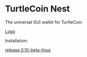 # TurtleCoin Nest

The universal GUI wallet for TurtleCoin

[Logo](/turtlecoinnestlogo.png)

Installation:

[release 0.10-beta-linux](https://github.com/woodyjon/TurtleCoin-Nest/releases/tag/0.10-beta)
